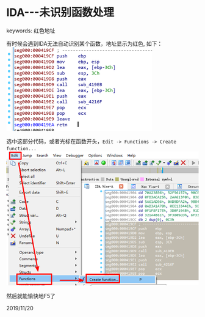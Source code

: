 # IDA---未识别函数处理

keywords: 红色地址  

有时候会遇到IDA无法自动识别某个函数，地址显示为红色, 如下：  
![red_addr](images/red_addr.png)  

选中这部分代码，或者光标在函数开头，`Edit -> Functions -> Create function...`  
![create_func](images/create_func.png)  

然后就能愉快地F5了  


2019/11/20  

